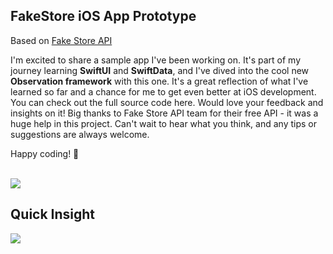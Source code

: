 <!DOCTYPE html>
<html>
<body>
<h2>FakeStore iOS App Prototype</h2>
<p>Based on <a href="https://fakestoreapi.com">Fake Store API</a></P>
<p>I'm excited to share a sample app I've been working on. It's part of my journey learning <b>SwiftUI</b> and <b>SwiftData</b>, and I've dived into the cool new <b>Observation framework</b> with this one. It's a great reflection of what I've learned so far and a chance for me to get even better at iOS development. You can check out the full source code here. Would love your feedback and insights on it! Big thanks to Fake Store API team for their free API - it was a huge help in this project. Can't wait to hear what you think, and any tips or suggestions are always welcome.</P>
<p>Happy coding! 🚀</p>
</br>
<Image src="https://github.com/heshantha-md/FakeStore/assets/31559910/aa471d9b-66d8-452c-adf2-ad59d931d472" />
</br>
<h2>Quick Insight</h2>
<Image src="https://github.com/heshantha-md/FakeStore/assets/31559910/d9877935-5a7a-4254-a9cf-ab67b0ec18c3" />
</body>
</html>
